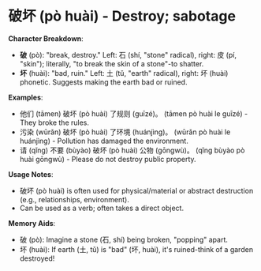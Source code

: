 # **破坏 (pò huài) - Destroy; sabotage**

**Character Breakdown**:  
- **破** (pò): "break, destroy." Left: 石 (shí, "stone" radical), right: 皮 (pí, "skin"); literally, "to break the skin of a stone"-to shatter.  
- **坏** (huài): "bad, ruin." Left: 土 (tǔ, "earth" radical), right: 坏 (huài) phonetic. Suggests making the earth bad or ruined.

**Examples**:  
- 他们 (tāmen) 破坏 (pò huài) 了规则 (guīzé)。 (tāmen pò huài le guīzé) - They broke the rules.  
- 污染 (wūrǎn) 破坏 (pò huài) 了环境 (huánjìng)。 (wūrǎn pò huài le huánjìng) - Pollution has damaged the environment.  
- 请 (qǐng) 不要 (bùyào) 破坏 (pò huài) 公物 (gōngwù)。 (qǐng bùyào pò huài gōngwù) - Please do not destroy public property.

**Usage Notes**:  
- 破坏 (pò huài) is often used for physical/material or abstract destruction (e.g., relationships, environment).  
- Can be used as a verb; often takes a direct object.

**Memory Aids**:  
- 破 (pò): Imagine a stone (石, shí) being broken, "popping" apart.  
- 坏 (huài): If earth (土, tǔ) is "bad" (坏, huài), it's ruined-think of a garden destroyed!